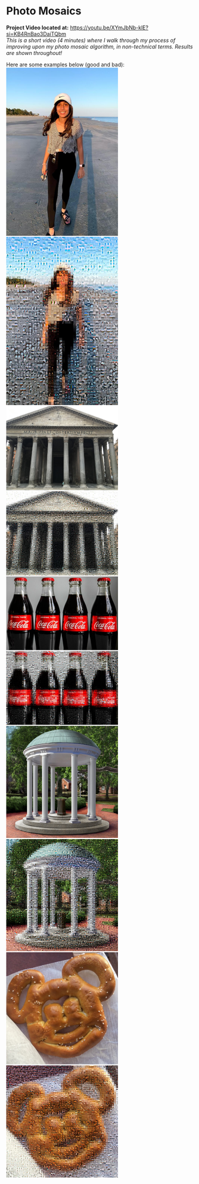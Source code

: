 # Photo Mosaics

**Project Video located at:** https://youtu.be/XYmJbNb-klE?si=KB4RnBao3DaiTQbm  
*This is a short video (4 minutes) where I walk through my process of improving upon my photo mosaic algorithm, in non-technical terms. Results are shown throughout!*

Here are some examples below (good and bad):  
<img alt="Original photo 1: a girl standing on the beach." src="/images/set1_original.jpg" width="300"> <img alt="Mosaic result for photo 1." src="/images/set1_mosaic.jpg" width="300">  
<img alt="Original photo 2: the pantheon in rome" src="/images/set2_original.jpg" width="300"> <img alt="Mosaic result for photo 2." src="/images/set2_mosaic.jpg" width="300">  
<img alt="Original photo 3: four glass coca cola bottles" src="/images/set3_original.jpg" width="300"> <img alt="Mosaic result for photo 3." src="/images/set3_mosaic.jpg" width="300">  
<img alt="Original photo 4: a painting of the old well in Chapel Hill, NC" src="/images/set4_original.jpg" width="300"> <img alt="Mosaic result for photo 4." src="/images/set4_mosaic.jpg" width="300">  
<img alt="Original photo 5: a mickey mouse pretzel at disney world" src="/images/set5_original.jpg" width="300"> <img alt="Mosaic result for photo 5." src="/images/set5_mosaic.jpg" width="300">  


